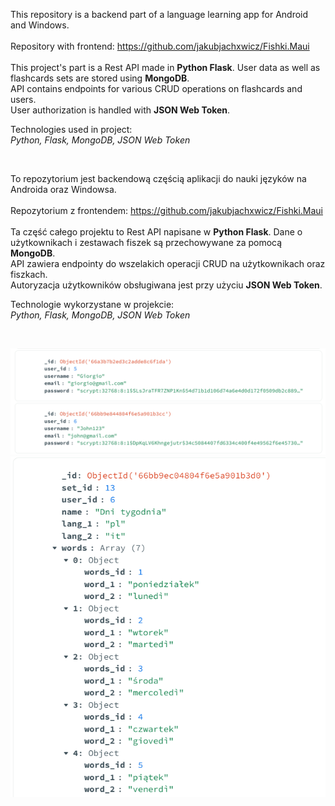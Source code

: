 This repository is a backend part of a language learning app for Android and Windows.
<br><br>
Repository with frontend: https://github.com/jakubjachxwicz/Fishki.Maui
<br><br>
This project's part is a Rest API made in <b>Python Flask</b>. User data as well as flashcards sets are stored using <b>MongoDB</b>.
<br>
API contains endpoints for various CRUD operations on flashcards and users.
<br>
User authorization is handled with <b>JSON Web Token</b>.

Technologies used in project:
<br><i>Python, Flask, MongoDB, JSON Web Token</i>

<br>

To repozytorium jest backendową częścią aplikacji do nauki języków na Androida oraz Windowsa.
<br><br>
Repozytorium z frontendem: https://github.com/jakubjachxwicz/Fishki.Maui
<br><br>
Ta część całego projektu to Rest API napisane w <b>Python Flask</b>. Dane o użytkownikach i zestawach fiszek są przechowywane za pomocą <b>MongoDB</b>.
<br>
API zawiera endpointy do wszelakich operacji CRUD na użytkownikach oraz fiszkach.
<br>
Autoryzacja użytkowników obsługiwana jest przy użyciu <b>JSON Web Token</b>.

Technologie wykorzystane w projekcie:
<br><i>Python, Flask, MongoDB, JSON Web Token</i>

<br>

![User data stored in MongoDB](screenshots/users.png)
<br>
![Flashcards data stored in MongoDB](screenshots/words.png)